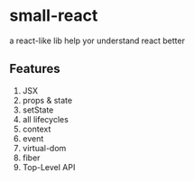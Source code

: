 ﻿# small-react
a react-like lib help yor understand react better

## Features
1. JSX
2. props & state
3. setState
4. all lifecycles
5. context
5. event
6. virtual-dom 
7. fiber
8. Top-Level API




